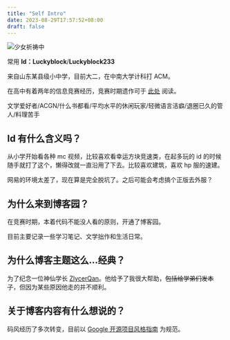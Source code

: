 ```yaml
---
title: "Self Intro"
date: 2023-08-29T17:57:52+08:00
draft: false
---
```



![少女祈祷中](https://img.imgdb.cn/item/602cc63a3ffa7d37b345289c.gif)

常用 **Id：Luckyblock**/**Luckyblock233**  

来自山东某县级小中学，目前大二，在中南大学计科打 ACM。

在高中有着两年的信息竞赛经历，竞赛时期遗作可于 [此处](https://www.cnblogs.com/luckyblock/p/16424637.html) 阅读。

文学爱好者/ACGN/什么书都看/平均水平的休闲玩家/轻微语言洁癖/退圈已久的管人/料理苦手

## Id 有什么含义吗？

从小学开始看各种 mc 视频，比较喜欢看幸运方块竞速类，在起多玩的 id 的时候随手就打了这个，懒得改就一直沿用了下去。比较喜欢建筑，喜欢 hp 服的速建。

网易的环境太差了，现在算是完全脱坑了。之后可能会考虑搞个正版去外服？

## 为什么来到博客园？

在竞赛时期，本着代码不能没人看的原则，开通了博客园。

目前主要记录一些学习笔记、文学拙作和生活日常。

## 为什么博客主题这么...经典？  

为了纪念一位神仙学长 [ZlycerQan](https://www.cnblogs.com/zlycerqan/)。他给予了我很大帮助，~~包括给学弟们发本子~~，但因为某些原因他走的并不顺利。  

## 关于博客内容有什么想说的？

码风经历了多次转变，目前以 [Google 开源项目风格指南](https://zh-google-styleguide.readthedocs.io/en/latest/google-cpp-styleguide/) 为规范。